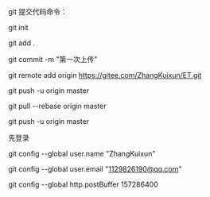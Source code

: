 git 提交代码命令：

git init

git add .

git commit -m "第一次上传"

git remote add origin https://gitee.com/ZhangKuixun/ET.git

git push -u origin master

git pull --rebase origin master

git push -u origin master

先登录

git config --global user.name "ZhangKuixun"

git config --global user.email "1129826190@qq.com"

git config --global http.postBuffer 157286400
